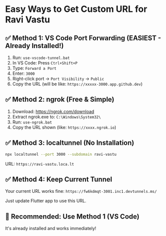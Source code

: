 # Easy Ways to Get Custom URL for Ravi Vastu

## ✅ Method 1: VS Code Port Forwarding (EASIEST - Already Installed!)

1. Run: `use-vscode-tunnel.bat`
2. In VS Code: Press `Ctrl+Shift+P`
3. Type: `Forward a Port`
4. Enter: `3000`
5. Right-click port → `Port Visibility` → `Public`
6. Copy the URL (will be like: `https://xxxxx-3000.app.github.dev`)

## ✅ Method 2: ngrok (Free & Simple)

1. Download: https://ngrok.com/download
2. Extract ngrok.exe to: `C:\Windows\System32\`
3. Run: `use-ngrok.bat`
4. Copy the URL shown (like: `https://xxxx.ngrok.io`)

## ✅ Method 3: localtunnel (No Installation)

```bash
npx localtunnel --port 3000 --subdomain ravi-vastu
```

URL: `https://ravi-vastu.loca.lt`

## ✅ Method 4: Keep Current Tunnel

Your current URL works fine: `https://fw6kdmqt-3001.inc1.devtunnels.ms/`

Just update Flutter app to use this URL.

## 🎯 Recommended: Use Method 1 (VS Code)

It's already installed and works immediately!
